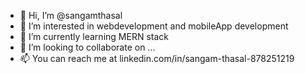 - 👋 Hi, I’m @sangamthasal
- 👀 I’m interested in webdevelopment and mobileApp development
- 🌱 I’m currently learning MERN stack
- 💞️ I’m looking to collaborate on ...
- 📫 You can reach me at linkedin.com/in/sangam-thasal-878251219

<!---
sangamthasal/sangamthasal is a ✨ special ✨ repository because its `README.md` (this file) appears on your GitHub profile.
You can click the Preview link to take a look at your changes.
--->
